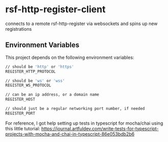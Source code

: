 # rsf-http-register-client

connects to a remote rsf-http-register via websockets and spins up new registrations

## Environment Variables

This project depends on the following environment variables:

```bash
// should be 'http' or 'https'
REGISTER_HTTP_PROTOCOL

// should be 'ws' or 'wss'
REGISTER_WS_PROTOCOL

// can be an ip address, or a domain name
REGISTER_HOST

// should just be a regular networking port number, if needed
REGISTER_PORT
```

For reference, I got help setting up tests in typescript for mocha/chai using this little tutorial: https://journal.artfuldev.com/write-tests-for-typescript-projects-with-mocha-and-chai-in-typescript-86e053bdb2b6

```

```
